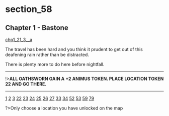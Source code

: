 
# section_58

## Chapter 1 - Bastone

[chp1_21_3__a](../../decomp/app/src/main/res/raw/chp1_21_3__a.mp3 ':include :type=audio')

The travel has been hard and you think it prudent to get out of this deafening rain rather than be distracted.

There is plenty more to do here before nightfall.

---

!>**ALL OATHSWORN GAIN A +2 ANIMUS TOKEN.  PLACE LOCATION TOKEN 22 AND GO THERE.** 

---

[1](output/chapter1/section_1.md)
[2](output/chapter1/section_2.md)
[3](output/chapter1/section_3.md)
[22](output/chapter1/section_22.md)
[23](output/chapter1/section_23.md)
[24](output/chapter1/section_24.md)
[25](output/chapter1/section_25.md)
[26](output/chapter1/section_26.md)
[27](output/chapter1/section_27.md)
[33](output/chapter1/section_33.md)
[34](output/chapter1/section_34.md)
[52](output/chapter1/section_52.md)
[53](output/chapter1/section_53.md)
[59](output/chapter1/section_59.md)
[79](output/chapter1/section_79.md)


?>Only choose a location you have unlocked on the map



